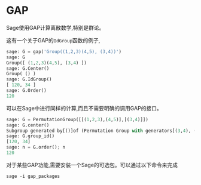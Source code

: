 # GAP

Sage使用GAP计算离散数学,特别是群论。

这有一个关于GAP的`IdGroup`函数的例子,
```py
sage: G = gap('Group((1,2,3)(4,5), (3,4))')
sage: G
Group([ (1,2,3)(4,5), (3,4) ])
sage: G.Center()
Group( () )
sage: G.IdGroup()    
[ 120, 34 ]
sage: G.Order()
120
```


可以在Sage中进行同样的计算,而且不需要明确的调用GAP的接口。
```py
sage: G = PermutationGroup([[(1,2,3),(4,5)],[(3,4)]])
sage: G.center()
Subgroup generated by[()]of (Permutation Group with generators[(3,4), (1,2,3)(4,5)])
sage: G.group_id()    
[120, 34]
sage: n = G.order(); n
120
```


对于某些GAP功能,需要安装一个Sage的可选包。可以通过以下命令来完成
```
sage -i gap_packages
```
